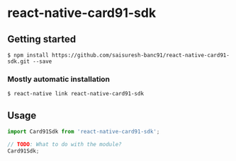 # react-native-card91-sdk

## Getting started

`$ npm install https://github.com/saisuresh-banc91/react-native-card91-sdk.git --save`

### Mostly automatic installation

`$ react-native link react-native-card91-sdk`

## Usage
```javascript
import Card91Sdk from 'react-native-card91-sdk';

// TODO: What to do with the module?
Card91Sdk;
```
